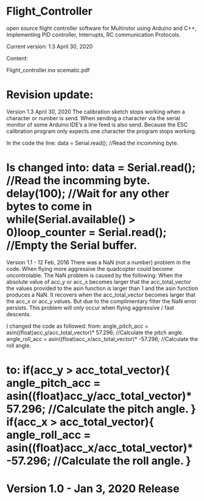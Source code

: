 # Flight_Controller
 open source flight controller software for Multirotor using Arduino and C++, Implementing PID controller, Interrupts, RC communication Protocols.
 
Current version: 1.3 April 30, 2020

Content:

Flight_controller.ino
scematic.pdf

Revision update:
=====================================================================================================================================================

Version 1.3 April 30, 2020
The calibration sketch stops working when a character or number is send. When sending a character via the serial monitor of some Arduino IDE’s a line feed is also send. Because the ESC calibration program only expects one character the program stops working.

In the code the line:
data = Serial.read();                                                               //Read the incomming byte.

Is changed into:
data = Serial.read();                                                               //Read the incomming byte.
delay(100);                                                                         //Wait for any other bytes to come in
while(Serial.available() > 0)loop_counter = Serial.read();                          //Empty the Serial buffer.
=====================================================================================================================================================


Version 1.1 - 12 Feb, 2016
There was a NaN (not a number) problem in the code. When flying more aggressive the quadcopter could become uncontrolable. The NaN problem is caused by the following:
When the absolute value of acc_y or acc_x becomes larger that the acc_total_vector the values provided to the asin function is larger than 1 and the asin function produces a NaN.
It recovers when the acc_total_vector becomes larger that the acc_x or acc_y values. But due to the complimentary filter the NaN error persists.
This problem will only occur when flying aggressive / fast descents. 

I changed the code as followed:
from:
angle_pitch_acc = asin((float)acc_y/acc_total_vector)* 57.296;            //Calculate the pitch angle.
angle_roll_acc = asin((float)acc_x/acc_total_vector)* -57.296;            //Calculate the roll angle.

to:
if(acc_y > acc_total_vector){
  angle_pitch_acc = asin((float)acc_y/acc_total_vector)* 57.296;            //Calculate the pitch angle.
}
if(acc_x > acc_total_vector){
  angle_roll_acc = asin((float)acc_x/acc_total_vector)* -57.296;            //Calculate the roll angle.
}
=====================================================================================================================================================

Version 1.0 - Jan 3, 2020
Release
=====================================================================================================================================================
